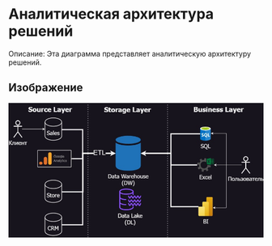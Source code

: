 
# Аналитическая архитектура решений

Описание: Эта диаграмма представляет аналитическую архитектуру решений.

## Изображение
![Аналитическая архитектура](Analytic_Solution_Architecture.jpg)
